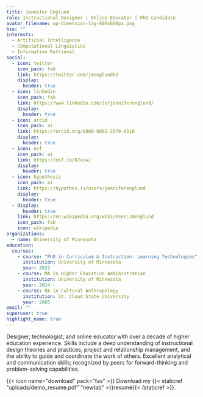 ```yaml
---
title: Jennifer Englund
role: Instructional Designer | Online Educator | PhD Candidate
avatar_filename: wp-dimension-log-600x600px.png
bio: ""
interests:
  - Artificial Intelligence
  - Computational Linguistics
  - Information Retrieval
social:
  - icon: twitter
    icon_pack: fab
    link: https://twitter.com/jmenglund03
    display:
      header: true
  - icon: linkedin
    icon_pack: fab
    link: https://www.linkedin.com/in/jenniferenglund/
    display:
      header: true
  - icon: orcid
    icon_pack: ai
    link: https://orcid.org/0000-0002-2570-8510
    display:
      header: true
  - icon: osf
    icon_pack: ai
    link: https://osf.io/87xuw/
    display:
      header: true
  - icon: hypothesis
    icon_pack: ai
    link: https://hypothes.is/users/jenniferenglund
    display:
      header: true
  - display:
      header: true
    link: https://en.wikipedia.org/wiki/User:Jmenglund
    icon_pack: fab
    icon: wikipedia
organizations:
  - name: University of Minnesota
education:
  courses:
    - course: "PhD in Curriculum & Instruction: Learning Technologies"
      institution: University of Minnesota
      year: 2022
    - course: MA in Higher Education Administration
      institution: University of Minnesota
      year: 2014
    - course: BA in Cultural Anthropology
      institution: St. Cloud State University
      year: 2005
email: ""
superuser: true
highlight_name: true
---
```

<!--StartFragment-->

Designer, technologist, and online educator with over a decade of higher education experience. Skills include a deep understanding of instructional design theories and practices, project and relationship management, and the ability to guide and coordinate the work of others. Excellent analytical and communication skills; recognized by peers for forward-thinking and problem-solving capabilities.

<!--EndFragment-->

{{< icon name="download" pack="fas" >}} Download my {{< staticref "uploads/demo_resume.pdf" "newtab" >}}resumé{{< /staticref >}}.